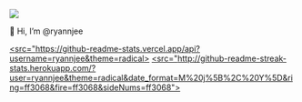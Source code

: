 
<p align="left">
	<img src="https://komarev.com/ghpvc/?username=ryannjee&color=blueviolet&style=flat-square&label=Profile+Views" />
</p>

👋 Hi, I’m @ryannjee


  <a href="https://github.com/ryannjee"><src="https://github-readme-stats.vercel.app/api?username=ryannjee&theme=radical></a>
  <a href="https://github.com/ryannjee"><src="http://github-readme-streak-stats.herokuapp.com/?user=ryannjee&theme=radical&date_format=M%20j%5B%2C%20Y%5D&ring=ff3068&fire=ff3068&sideNums=ff3068"></a>

<!---
ryannjee/ryannjee is a ✨ special ✨ repository because its `README.md` (this file) appears on your GitHub profile.
You can click the Preview link to take a look at your changes.
--->
